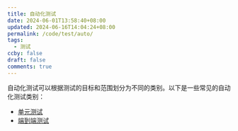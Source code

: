 ```yaml
---
title: 自动化测试
date: 2024-06-01T13:58:40+08:00
updated: 2024-06-16T14:04:24+08:00
permalink: /code/test/auto/
tags:
  - 测试
ccby: false
draft: false
comments: true
---
```

自动化测试可以根据测试的目标和范围划分为不同的类别。以下是一些常见的自动化测试类别：

+ [单元测试](单元测试.md)
+ [端到端测试](端到端测试.md)